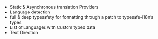 
- Static & Asynchronous translation Providers
- Language detection
- full & deep typesafety for formatting through a patch to typesafe-i18n’s types
- List of Languages with Custom typed data
- Text Direction
